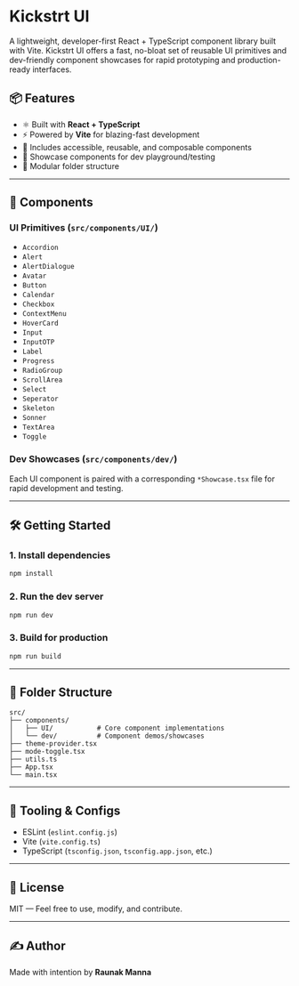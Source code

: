 # Kickstrt UI

A lightweight, developer-first React + TypeScript component library built with Vite. Kickstrt UI offers a fast, no-bloat set of reusable UI primitives and dev-friendly component showcases for rapid prototyping and production-ready interfaces.

## 📦 Features

* ⚛️ Built with **React + TypeScript**
* ⚡ Powered by **Vite** for blazing-fast development
* 🎨 Includes accessible, reusable, and composable components
* 🧪 Showcase components for dev playground/testing
* 🧱 Modular folder structure

---

## 🧱 Components

### UI Primitives (`src/components/UI/`)

* `Accordion`
* `Alert`
* `AlertDialogue`
* `Avatar`
* `Button`
* `Calendar`
* `Checkbox`
* `ContextMenu`
* `HoverCard`
* `Input`
* `InputOTP`
* `Label`
* `Progress`
* `RadioGroup`
* `ScrollArea`
* `Select`
* `Seperator`
* `Skeleton`
* `Sonner`
* `TextArea`
* `Toggle`

### Dev Showcases (`src/components/dev/`)

Each UI component is paired with a corresponding `*Showcase.tsx` file for rapid development and testing.

---

## 🛠 Getting Started

### 1. Install dependencies

```bash
npm install
```

### 2. Run the dev server

```bash
npm run dev
```

### 3. Build for production

```bash
npm run build
```

---

## 🧪 Folder Structure

```
src/
├── components/
│   ├── UI/           # Core component implementations
│   └── dev/          # Component demos/showcases
├── theme-provider.tsx
├── mode-toggle.tsx
├── utils.ts
├── App.tsx
└── main.tsx
```

---

## 🧰 Tooling & Configs

* ESLint (`eslint.config.js`)
* Vite (`vite.config.ts`)
* TypeScript (`tsconfig.json`, `tsconfig.app.json`, etc.)

---

## 📝 License

MIT — Feel free to use, modify, and contribute.

---

## ✍️ Author

Made with intention by **Raunak Manna**

